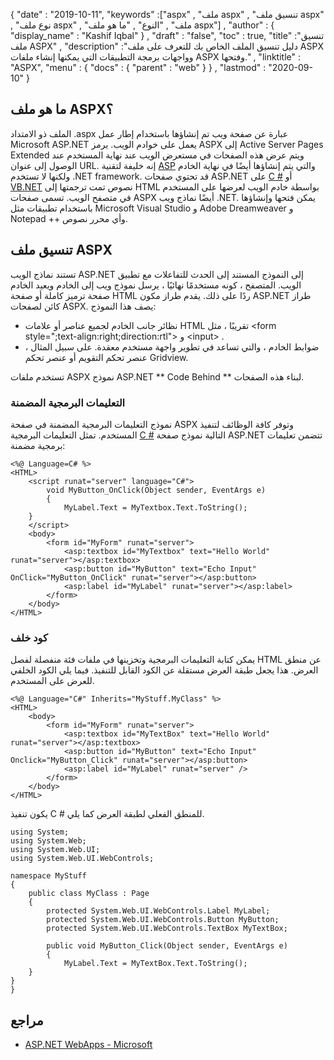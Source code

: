 {
  "date" : "2019-10-11",
  "keywords" :["aspx" , "ملف aspx" , "تنسيق ملف aspx" , "نوع ملف aspx" , "ملف" , "النوع" , "ما هو ملف aspx"] ,
  "author" : {
    "display_name" : "Kashif Iqbal"
} ,
  "draft" : "false",
  "toc" : true,
  "title" :"تنسيق ملف ASPX" ,
  "description" :"دليل تنسيق الملف الخاص بك للتعرف على ملف ASPX وواجهات برمجة التطبيقات التي يمكنها إنشاء ملفات ASPX وفتحها." ,
  "linktitle" : "ASPX",
  "menu" : {
    "docs" : {
      "parent" : "web"
}
} ,
  "lastmod" : "2020-09-10"
}

## ما هو ملف ASPX؟

الملف ذو الامتداد .aspx عبارة عن صفحة ويب تم إنشاؤها باستخدام إطار عمل Microsoft ASP.NET يعمل على خوادم الويب. يرمز ASPX إلى Active Server Pages Extended ويتم عرض هذه الصفحات في مستعرض الويب عند نهاية المستخدم عند الوصول إلى عنوان URL. إنه خليفة لتقنية [ASP](/ar/web/asp/) والتي يتم إنشاؤها أيضًا في نهاية الخادم ولكنها لا تستخدم .NET framework. قد تحتوي صفحات ASP.NET على [C #](/ar/programming/cs/) أو [VB.NET](/ar/programming/vb/) نصوص تمت ترجمتها إلى HTML بواسطة خادم الويب لعرضها على المستخدم في متصفح الويب. تسمى صفحات ASPX أيضًا نماذج ويب .NET. يمكن فتحها وإنشاؤها باستخدام تطبيقات مثل Microsoft Visual Studio و Adobe Dreamweaver و Notepad ++ وأي محرر نصوص.

## تنسيق ملف ASPX

تستند نماذج الويب ASP.NET إلى النموذج المستند إلى الحدث للتفاعلات مع تطبيق الويب. المتصفح ، كونه مستخدمًا نهائيًا ، يرسل نموذج ويب إلى الخادم ويعيد الخادم صفحة ترميز كاملة أو صفحة HTML ردًا على ذلك. يقدم طراز مكون ASP.NET طراز كائن لصفحات ASPX. يصف هذا النموذج:

* نظائر جانب الخادم لجميع عناصر أو علامات HTML تقريبًا ، مثل \<form style=";text-align:right;direction:rtl"> و \<input> .
* ضوابط الخادم ، والتي تساعد في تطوير واجهة مستخدم معقدة. على سبيل المثال ، عنصر تحكم التقويم أو عنصر تحكم Gridview.

تستخدم ملفات ASPX نموذج ASP.NET ** Code Behind ** لبناء هذه الصفحات.

### التعليمات البرمجية المضمنة

نموذج التعليمات البرمجية المضمنة في صفحة ASPX وتوفر كافة الوظائف لتنفيذ المستخدم. تمثل التعليمات البرمجية [C #](/ar/programming/cs/) التالية نموذج صفحة ASP.NET تتضمن تعليمات برمجية مضمنة:

```
<%@ Language=C# %>
<HTML>
    <script runat="server" language="C#">
        void MyButton_OnClick(Object sender, EventArgs e)
        {
            MyLabel.Text = MyTextbox.Text.ToString();
    }
    </script>
    <body>
        <form id="MyForm" runat="server">
            <asp:textbox id="MyTextbox" text="Hello World" runat="server"></asp:textbox>
            <asp:button id="MyButton" text="Echo Input" OnClick="MyButton_OnClick" runat="server"></asp:button>
            <asp:label id="MyLabel" runat="server"></asp:label>
        </form>
    </body>
</HTML>
```

### كود خلف

يمكن كتابة التعليمات البرمجية وتخزينها في ملفات فئة منفصلة لفصل HTML عن منطق العرض. هذا يجعل طبقة العرض مستقلة عن الكود القابل للتنفيذ. فيما يلي الكود الخلفي للعرض على المستخدم.

```
<%@ Language="C#" Inherits="MyStuff.MyClass" %>
<HTML>
    <body>
        <form id="MyForm" runat="server">
            <asp:textbox id="MyTextBox" text="Hello World" runat="server"></asp:textbox>
            <asp:button id="MyButton" text="Echo Input" Onclick="MyButton_Click" runat="server"></asp:button>
            <asp:label id="MyLabel" runat="server" />
        </form>
    </body>
</HTML>
```

يكون تنفيذ C # للمنطق الفعلي لطبقة العرض كما يلي.

```
using System;
using System.Web;
using System.Web.UI;
using System.Web.UI.WebControls;

namespace MyStuff
{
    public class MyClass : Page
    {
        protected System.Web.UI.WebControls.Label MyLabel;
        protected System.Web.UI.WebControls.Button MyButton;
        protected System.Web.UI.WebControls.TextBox MyTextBox;

        public void MyButton_Click(Object sender, EventArgs e)
        {
            MyLabel.Text = MyTextBox.Text.ToString();
    }
}
}
```

## مراجع

* [ASP.NET WebApps - Microsoft](https://learn.microsoft.com/en-us/troubleshoot/webapps/welcome-webapps)


